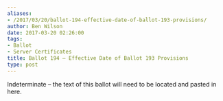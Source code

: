 ```yaml
---
aliases:
- /2017/03/20/ballot-194-effective-date-of-ballot-193-provisions/
author: Ben Wilson
date: 2017-03-20 02:26:00
tags:
- Ballot
- Server Certificates
title: Ballot 194 – Effective Date of Ballot 193 Provisions
type: post
---
```


Indeterminate – the text of this ballot will need to be located and pasted in here.